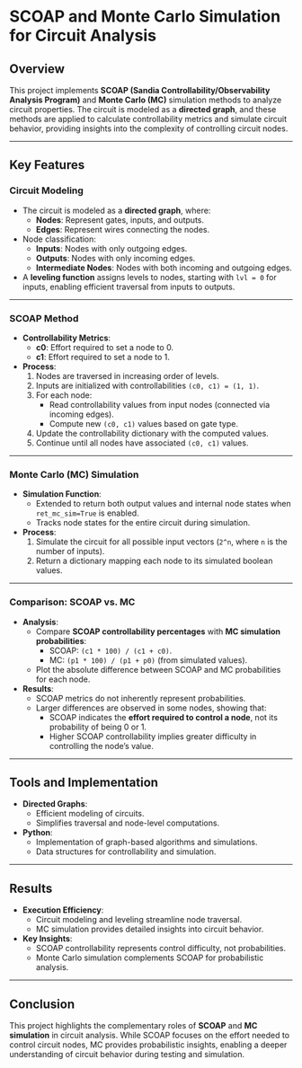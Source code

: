 # SCOAP and Monte Carlo Simulation for Circuit Analysis

## Overview
This project implements **SCOAP (Sandia Controllability/Observability Analysis Program)** and **Monte Carlo (MC)** simulation methods to analyze circuit properties. The circuit is modeled as a **directed graph**, and these methods are applied to calculate controllability metrics and simulate circuit behavior, providing insights into the complexity of controlling circuit nodes.

---

## Key Features

### Circuit Modeling
- The circuit is modeled as a **directed graph**, where:
  - **Nodes**: Represent gates, inputs, and outputs.
  - **Edges**: Represent wires connecting the nodes.
- Node classification:
  - **Inputs**: Nodes with only outgoing edges.
  - **Outputs**: Nodes with only incoming edges.
  - **Intermediate Nodes**: Nodes with both incoming and outgoing edges.
- A **leveling function** assigns levels to nodes, starting with `lvl = 0` for inputs, enabling efficient traversal from inputs to outputs.

---

### SCOAP Method
- **Controllability Metrics**:
  - **c0**: Effort required to set a node to 0.
  - **c1**: Effort required to set a node to 1.
- **Process**:
  1. Nodes are traversed in increasing order of levels.
  2. Inputs are initialized with controllabilities `(c0, c1) = (1, 1)`.
  3. For each node:
     - Read controllability values from input nodes (connected via incoming edges).
     - Compute new `(c0, c1)` values based on gate type.
  4. Update the controllability dictionary with the computed values.
  5. Continue until all nodes have associated `(c0, c1)` values.

---

### Monte Carlo (MC) Simulation
- **Simulation Function**:
  - Extended to return both output values and internal node states when `ret_mc_sim=True` is enabled.
  - Tracks node states for the entire circuit during simulation.
- **Process**:
  1. Simulate the circuit for all possible input vectors (`2^n`, where `n` is the number of inputs).
  2. Return a dictionary mapping each node to its simulated boolean values.

---

### Comparison: SCOAP vs. MC
- **Analysis**:
  - Compare **SCOAP controllability percentages** with **MC simulation probabilities**:
    - SCOAP: `(c1 * 100) / (c1 + c0)`.
    - MC: `(p1 * 100) / (p1 + p0)` (from simulated values).
  - Plot the absolute difference between SCOAP and MC probabilities for each node.
- **Results**:
  - SCOAP metrics do not inherently represent probabilities.
  - Larger differences are observed in some nodes, showing that:
    - SCOAP indicates the **effort required to control a node**, not its probability of being 0 or 1.
    - Higher SCOAP controllability implies greater difficulty in controlling the node’s value.

---

## Tools and Implementation
- **Directed Graphs**:
  - Efficient modeling of circuits.
  - Simplifies traversal and node-level computations.
- **Python**:
  - Implementation of graph-based algorithms and simulations.
  - Data structures for controllability and simulation.

---

## Results
- **Execution Efficiency**:
  - Circuit modeling and leveling streamline node traversal.
  - MC simulation provides detailed insights into circuit behavior.
- **Key Insights**:
  - SCOAP controllability represents control difficulty, not probabilities.
  - Monte Carlo simulation complements SCOAP for probabilistic analysis.

---

## Conclusion
This project highlights the complementary roles of **SCOAP** and **MC simulation** in circuit analysis. While SCOAP focuses on the effort needed to control circuit nodes, MC provides probabilistic insights, enabling a deeper understanding of circuit behavior during testing and simulation.
